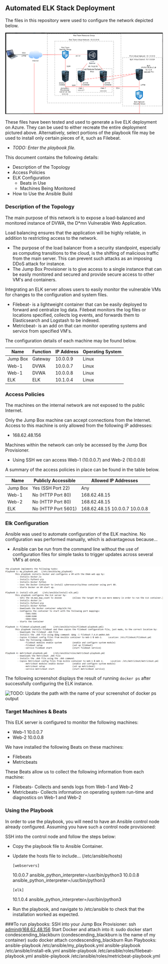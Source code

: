 ## Automated ELK Stack Deployment

The files in this repository were used to configure the network depicted below.

![](https://github.com/JMPence89/Elk-Stack/blob/main/Nerwork_diagram.png)

These files have been tested and used to generate a live ELK deployment on Azure. They can be used to either recreate the entire deployment pictured above. Alternatively, select portions of the playbook file may be used to install only certain pieces of it, such as Filebeat.

  - _TODO: Enter the playbook file._

This document contains the following details:
- Description of the Topology
- Access Policies
- ELK Configuration
  - Beats in Use
  - Machines Being Monitored
- How to Use the Ansible Build


### Description of the Topology

The main purpose of this network is to expose a load-balanced and monitored instance of DVWA, the D*mn Vulnerable Web Application.

Load balancing ensures that the application will be highly reliable, in addition to restricting access to the network.
- The purpose of the load balancer from a security standpoint, especially as computing transitions to the cloud, is the shifting of malicious traffic from the main server. This can prevent such attacks as an imposing DDoS attack for instance.
- The Jump Box Provisioner is to give access to a single instance that can be easily monitored and secured and provide secure access to other VM's and containers.

Integrating an ELK server allows users to easily monitor the vulnerable VMs for changes to the configuration and system files.
- Filebeat- is a lightweight container that can be easily deployed to forward and centralize log data. Filebeat monitors the log files or locations specified, collects log events, and forwards them to Elasticsearch and Logstash to be indexed.
- Metricbeat- is an add on that can monitor operating systems and service from specified VM's.

The configuration details of each machine may be found below.

| Name     | Function | IP Address | Operating System |
|----------|----------|------------|------------------|
| Jump Box | Gateway  | 10.0.0.9   | Linux            |
| Web-1    |  DVWA    | 10.0.0.7   | Linux            |
| Web-1    |  DVWA    | 10.0.0.8   | Linux            |
| ELK      |  ELK     | 10.1.0.4   | Linux            |

### Access Policies

The machines on the internal network are not exposed to the public Internet. 

Only the Jump Box machine can accept connections from the Internet. Access to this machine is only allowed from the following IP addresses:
- 168.62.48.156

Machines within the network can only be accessed by the Jump Box Provisioner.
- Using SSH we can access Web-1 (10.0.0.7) and Web-2 (10.0.0.8)

A summary of the access policies in place can be found in the table below.

| Name     | Publicly Accessible | Allowed IP Addresses              |
|----------|---------------------|-----------------------------------|
| Jump Box | Yes (SSH Port 22)   |               Any                 |
|  Web-1   | No  (HTTP Port 80)  |           168.62.48.15            |
|  Web-2   | No  (HTTP Port 80)  |           168.62.48.15            |
|   ELK    | No  (HTTP Port 5601)| 168.62.48.15  10.0.0.7  10.0.0.8  |
### Elk Configuration

Ansible was used to automate configuration of the ELK machine. No configuration was performed manually, which is advantageous because...
- Ansible can be run from the command line without the use of configuration files for simple tasks to trigger updates across several VM's at once.

![](https://github.com/JMPence89/Elk-Stack/blob/main/Playbook_tasks.png)

The following screenshot displays the result of running `docker ps` after successfully configuring the ELK instance.

![TODO: Update the path with the name of your screenshot of docker ps output](Images/docker_ps_output.png)

### Target Machines & Beats
This ELK server is configured to monitor the following machines:
- Web-1 	10.0.0.7
- Web-2		10.0.0.8

We have installed the following Beats on these machines:
- Filebeats
- Metricbeats

These Beats allow us to collect the following information from each machine:
- Filebeats- Collects and sends logs from Web-1 and Web-2
- Metricbeats- Collects information on operating system run-time and diagnostics on Web-1 and Web-2

### Using the Playbook
In order to use the playbook, you will need to have an Ansible control node already configured. Assuming you have such a control node provisioned: 

SSH into the control node and follow the steps below:
- Copy the playbook file to Ansible Container.
- Update the hosts file to include...		(/etc/ansible/hosts)
 	 
	  [webservers]
	10.0.0.7 ansible_python_interpreter=/usr/bin/python3
	10.0.0.8 ansible_python_interpreter=/usr/bin/python3

 	  [elk]
	10.1.0.4 ansible_python_interpreter=/usr/bin/python3
     
- Run the playbook, and navigate to /etc/ansible to check that the installation worked as expected.

###To run playbooks:
SSH into your Jump Box Provisioner:
    	ssh admin@168.62.48.156
Start Docker and attach into it:
  	sudo docker start condescending_blackburn	(condescending_blackburn is the name of my container)
	sudo docker attach condescending_blackburn
Run Playbooks:
	ansible-playbook /etc/ansible/my_playbook.yml
	ansible-playbook /etc/ansible/install-elk.yml
	ansible-playbook /etc/ansible/roles/filebeat-playbook.yml
	ansible-playbook /etc/ansible/roles/metricbeat-playbook.yml
